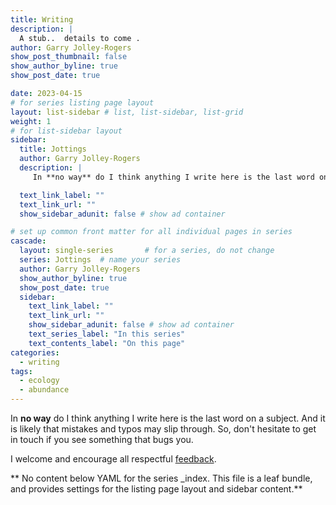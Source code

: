 ```yaml
---
title: Writing
description: |
  A stub..  details to come .
author: Garry Jolley-Rogers
show_post_thumbnail: false
show_author_byline: true
show_post_date: true

date: 2023-04-15
# for series listing page layout
layout: list-sidebar # list, list-sidebar, list-grid
weight: 1 
# for list-sidebar layout
sidebar: 
  title: Jottings
  author: Garry Jolley-Rogers
  description: |
     In **no way** do I think anything I write here is the last word on a subject.  <br>And  it is likely that mistakes and typos may slip through. So, don't hesitate to get in touch if you see something that <i class="fas fa-bug pr2"></i> bugs you.<br><br> I welcome and encourage all respectful [feedback](/contact/). 

  text_link_label: ""
  text_link_url: ""
  show_sidebar_adunit: false # show ad container

# set up common front matter for all individual pages in series
cascade:
  layout: single-series       # for a series, do not change
  series: Jottings  # name your series
  author: Garry Jolley-Rogers
  show_author_byline: true
  show_post_date: true
  sidebar:
    text_link_label: ""
    text_link_url: ""
    show_sidebar_adunit: false # show ad container
    text_series_label: "In this series" 
    text_contents_label: "On this page"
categories: 
  - writing 
tags:
  - ecology
  - abundance
---
```

In **no way** do I think anything I write here is the last word on a subject.  And  it is likely that mistakes and typos may slip through. So, don't hesitate to get in touch if you see something that <i class="fas fa-bug pr2"></i> bugs you.

 I welcome and encourage all respectful [feedback](/contact/). 


** No content below YAML for the series _index. This file is a leaf bundle, and provides settings for the listing page layout and sidebar content.**